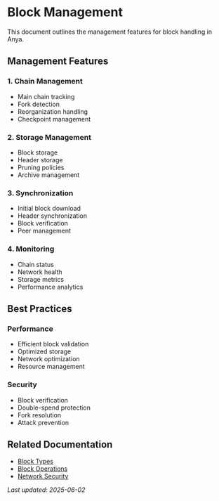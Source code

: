 # Block Management

This document outlines the management features for block handling in Anya.

## Management Features

### 1. Chain Management
- Main chain tracking
- Fork detection
- Reorganization handling
- Checkpoint management

### 2. Storage Management
- Block storage
- Header storage
- Pruning policies
- Archive management

### 3. Synchronization
- Initial block download
- Header synchronization
- Block verification
- Peer management

### 4. Monitoring
- Chain status
- Network health
- Storage metrics
- Performance analytics

## Best Practices

### Performance
- Efficient block validation
- Optimized storage
- Network optimization
- Resource management

### Security
- Block verification
- Double-spend protection
- Fork resolution
- Attack prevention

## Related Documentation
- [Block Types](block-types.md)
- [Block Operations](block-operations.md)
- [Network Security](../security/network-security.md)

*Last updated: 2025-06-02*
